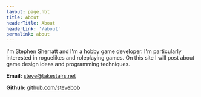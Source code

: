 ```yaml
---
layout: page.hbt
title: About
headerTitle: About
headerLink: '/about'
permalink: about
---
```


I'm Stephen Sherratt and I'm a hobby game developer. I'm particularly interested in
roguelikes and roleplaying games. On this site I will post about game design
ideas and programming techniques.

**Email:** [steve@takestairs.net](mailto:steve@takestairs.net)

**Github:** [github.com/stevebob](https://github.com/stevebob)
